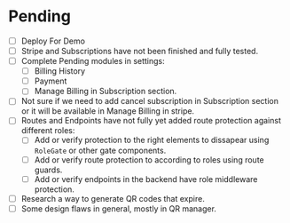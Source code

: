 # Pending

- [ ] Deploy For Demo
- [ ] Stripe and Subscriptions have not been finished and fully tested.
- [ ] Complete Pending modules in settings:
  - [ ] Billing History
  - [ ] Payment
  - [ ] Manage Billing in Subscription section.
- [ ] Not sure if we need to add cancel subscription in Subscription section or it will be available in Manage Billing in stripe.
- [ ] Routes and Endpoints have not fully yet added route protection against different roles:
  - [ ] Add or verify protection to the right elements to dissapear using `RoleGate` or other gate components.
  - [ ] Add or verify route protection to according to roles using route guards.
  - [ ] Add or verify endpoints in the backend have role middleware protection.
- [ ] Research a way to generate QR codes that expire.
- [ ] Some design flaws in general, mostly in QR manager.

